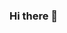 ### Hi there 👋

<!--
**aleenajoby2711/aleenajoby2711** is a ✨ _special_ ✨ repository because its `README.md` (this file) appears on your GitHub profile.

Here are some ideas to get you started:

- 🔭 I’m currently studying MSc Economics and Data Analytics from Christ University
- 🌱 I’m currently learning in
- 👯 I’m looking to collaborate on ...
- 🤔 I’m looking for help with ...
- 💬 Ask me about ...
- 📫 How to reach me: aleena.joby@msea.christuniversity.in
- 😄 Pronouns: ...
- ⚡ Fun fact: ...
-->
